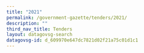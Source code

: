```yaml
---
title: "2021"
permalink: /government-gazette/tenders/2021/
description: ""
third_nav_title: Tenders
layout: datagovsg-search
datagovsg-id: d_609970e647dc7821d02f21a75c01d1c1
---
```

